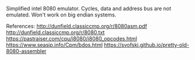 Simplified intel 8080 emulator. Cycles, data and address bus are not emulated.
Won't work on big endian systems.

References:
http://dunfield.classiccmp.org/r/8080asm.pdf
http://dunfield.classiccmp.org/r/8080.txt
https://pastraiser.com/cpu/i8080/i8080_opcodes.html
https://www.seasip.info/Cpm/bdos.html
https://svofski.github.io/pretty-old-8080-assembler
